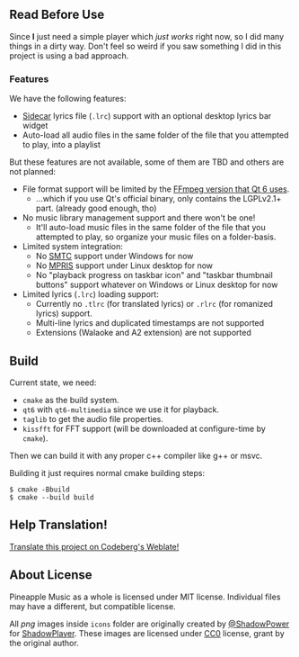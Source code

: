 ## Read Before Use

Since **I** just need a simple player which *just works* right now, so I did many things in a dirty way. Don't feel so weird if you saw something I did in this project is using a bad approach.

### Features

We have the following features:

- [Sidecar](https://en.wikipedia.org/wiki/Sidecar_file) lyrics file (`.lrc`) support with an optional desktop lyrics bar widget
- Auto-load all audio files in the same folder of the file that you attempted to play, into a playlist

But these features are not available, some of them are TBD and others are not planned:

- File format support will be limited by the [FFmpeg version that Qt 6 uses](https://doc.qt.io/qt-6/qtmultimedia-attribution-ffmpeg.html).
  - ...which if you use Qt's official binary, only contains the LGPLv2.1+ part. (already good enough, tho)
- No music library management support and there won't be one!
  - It'll auto-load music files in the same folder of the file that you attempted to play, so organize your music files on a folder-basis.
- Limited system integration:
  - No [SMTC](https://learn.microsoft.com/en-us/uwp/api/windows.media.systemmediatransportcontrols) support under Windows for now
  - No [MPRIS](https://www.freedesktop.org/wiki/Specifications/mpris-spec/) support under Linux desktop for now
  - No "playback progress on taskbar icon" and "taskbar thumbnail buttons" support whatever on Windows or Linux desktop for now
- Limited lyrics (`.lrc`) loading support:
  - Currently no `.tlrc` (for translated lyrics) or `.rlrc` (for romanized lyrics) support.
  - Multi-line lyrics and duplicated timestamps are not supported
  - Extensions (Walaoke and A2 extension) are not supported

## Build

Current state, we need:

 - `cmake` as the build system.
 - `qt6` with `qt6-multimedia` since we use it for playback.
 - `taglib` to get the audio file properties.
 - `kissfft` for FFT support (will be downloaded at configure-time by `cmake`).

Then we can build it with any proper c++ compiler like g++ or msvc.

Building it just requires normal cmake building steps:

```shell
$ cmake -Bbuild
$ cmake --build build
```

## Help Translation!

[Translate this project on Codeberg's Weblate!](https://translate.codeberg.org/projects/pineapple-apps/pineapple-music/)

## About License

Pineapple Music as a whole is licensed under MIT license. Individual files may have a different, but compatible license.

All *png* images inside `icons` folder are originally created by [@ShadowPower](https://github.com/ShadowPower/) for [ShadowPlayer](https://github.com/ShadowPower/ShadowPlayer). These images are licensed under [CC0](https://creativecommons.org/publicdomain/zero/1.0/legalcode) license, grant by the original author.
